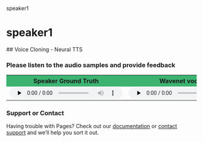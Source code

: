 <head>speaker1</head>
<h1>speaker1</h1>
## Voice Cloning - Neural TTS

### Please listen to the audio samples and provide feedback
<table border="0" width="33%" style="font-size:16px"><tbody><tr><th bgcolor="#3cb371" style="white-space:nowrap;height:30px;min-width: 240px">Speaker Ground Truth</th><th bgcolor="#3cb371" style="white-space:nowrap;height:30px;min-width: 240px">
  Wavenet vocoder</th><th bgcolor="#3cb371" style="white-space:nowrap;height:30px;min-width: 240px">
  WAVEGLOW vocoder</th></tr><tr><td><audio controls="" preload="none" style="height:30px">
<source src="/sample.wav" type="audio/wav">audio not supported</audio>
 </td><td><audio controls="" preload="none" style="height:30px"><source src=" https://sachp1.github.io/Getfeedback/sample.wav" type="audio/mpeg">audio not supported</audio></td><td><audio controls="" preload="none" style="height:30px">
  
 <source src="http://docs.google.com/uc?export=open&amp;id=15IoFrVsETB0ChBGScD8_MLVxRUlXrzwq" type="audio/mpeg">audio not supported</audio></td></tr></tbody></table>



### Support or Contact
Having trouble with Pages? Check out our [documentation](https://help.github.com/categories/github-pages-basics/) or [contact support](https://github.com/contact) and we’ll help you sort it out.
